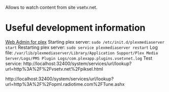 Allows to watch content from site vsetv.net.

# Useful development information
[Web Admin for plex](http://localhost:32400/web/index.html)
Starting plex server: `sudo /etc/init.d/plexmediaserver start`
Restarting plex server: `sudo service plexmediaserver restart`
Log file: `/var/lib/plexmediaserver/Library/Application Support/Plex Media Server/Logs/PMS Plugin Logs/com.plexapp.plugins.vsetvnet.log`
Test service: http://localhost:32400/system/services/url/lookup?url=http%3A%2F%2Fvsetv.net%2Fpiksel.html

http://localhost:32400/system/services/url/lookup?url=http%3A%2F%2Fopml.radiotime.com%2FTune.ashx
